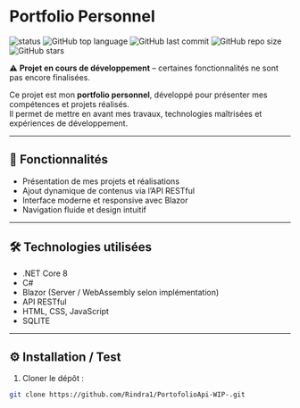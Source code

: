 # Portfolio Personnel

![status](https://img.shields.io/badge/status-en%20cours-yellow)
![GitHub top language](https://img.shields.io/github/languages/top/tonpseudo/tonrepo)
![GitHub last commit](https://img.shields.io/github/last-commit/tonpseudo/tonrepo)
![GitHub repo size](https://img.shields.io/github/repo-size/tonpseudo/tonrepo)
![GitHub stars](https://img.shields.io/github/stars/tonpseudo/tonrepo?style=social)

⚠️ **Projet en cours de développement** – certaines fonctionnalités ne sont pas encore finalisées.

Ce projet est mon **portfolio personnel**, développé pour présenter mes compétences et projets réalisés.  
Il permet de mettre en avant mes travaux, technologies maîtrisées et expériences de développement.

---

## 🚀 Fonctionnalités
- Présentation de mes projets et réalisations  
- Ajout dynamique de contenus via l’API RESTful  
- Interface moderne et responsive avec Blazor  
- Navigation fluide et design intuitif  

---

## 🛠️ Technologies utilisées
- .NET Core 8  
- C#  
- Blazor (Server / WebAssembly selon implémentation)  
- API RESTful  
- HTML, CSS, JavaScript  
- SQLITE

---

## ⚙️ Installation / Test
1. Cloner le dépôt :  
```bash
git clone https://github.com/Rindra1/PortofolioApi-WIP-.git
